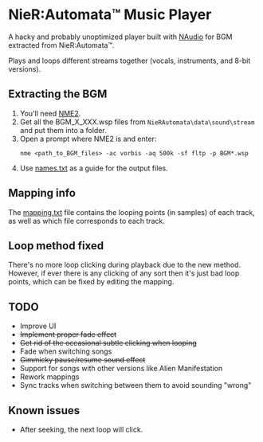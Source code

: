 # NieR:Automata™ Music Player
A hacky and probably unoptimized player built with [NAudio](https://github.com/naudio/NAudio) for BGM extracted from NieR:Automata™.

Plays and loops different streams together (vocals, instruments, and 8-bit versions).

## Extracting the BGM
1. You'll need [NME2](https://github.com/TypeA2/NME2).
2. Get all the BGM_X_XXX.wsp files from `NieRAutomata\data\sound\stream` and put them into a folder.
3. Open a prompt where NME2 is and enter:
    ```
    nme <path_to_BGM_files> -ac vorbis -aq 500k -sf fltp -p BGM*.wsp
    ```
4. Use [names.txt](names.txt) as a guide for the output files.

## Mapping info
The [mapping.txt](mapping.txt) file contains the looping points (in samples) of each track, as well as which file corresponds to each track.

## Loop method fixed
There's no more loop clicking during playback due to the new method.\
However, if ever there is any clicking of any sort then it's just bad loop points, which can be fixed by editing the mapping.

## TODO
- Improve UI
- ~~Implement proper fade effect~~
- ~~Get rid of the occasional subtle clicking when looping~~
- Fade when switching songs
- ~~Gimmicky pause/resume sound effect~~
- Support for songs with other versions like Alien Manifestation
- Rework mappings
- Sync tracks when switching between them to avoid sounding "wrong"

## Known issues
- After seeking, the next loop will click.
